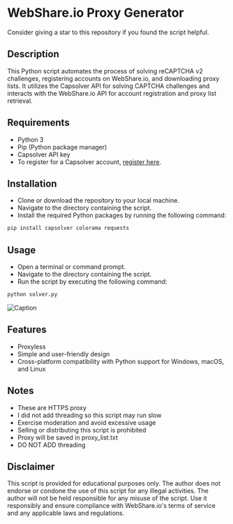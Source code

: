 # WebShare.io Proxy Generator
Consider giving a star to this repository if you found the script helpful.
## Description

This Python script automates the process of solving reCAPTCHA v2 challenges, registering accounts on WebShare.io, and downloading proxy lists. It utilizes the Capsolver API for solving CAPTCHA challenges and interacts with the WebShare.io API for account registration and proxy list retrieval.

## Requirements

- Python 3
- Pip (Python package manager)
- Capsolver API key
- To register for a Capsolver account, [register here](https://dashboard.capsolver.com/passport/register?inviteCode=UTNaY-NV2KKo).


## Installation
- Clone or download the repository to your local machine.
- Navigate to the directory containing the script.
- Install the required Python packages by running the following command:
```bash
pip install capsolver colorama requests

```
## Usage
- Open a terminal or command prompt.
- Navigate to the directory containing the script.
- Run the script by executing the following command:
```bash
python solver.py

```
![Caption](https://i.ibb.co/jW51mJP/cap.png)




## Features
- Proxyless
- Simple and user-friendly design
- Cross-platform compatibility with Python support for Windows, macOS, and Linux

## Notes
- These are HTTPS proxy 
- I did not add threading so this script may run slow
- Exercise moderation and avoid excessive usage
- Selling or distributing this script is prohibited
- Proxy will be saved in proxy_list.txt
- DO NOT ADD threading

## Disclaimer
This script is provided for educational purposes only. The author does not endorse or condone the use of this script for any illegal activities. The author will not be held responsible for any misuse of the script. Use it responsibly and ensure compliance with WebShare.io's terms of service and any applicable laws and regulations.

